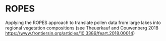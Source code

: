 # ROPES
Applying the ROPES approach to translate pollen data from large lakes into regional vegetation compositions (see Theuerkauf and Couwenberg 2018 https://www.frontiersin.org/articles/10.3389/feart.2018.00014)
